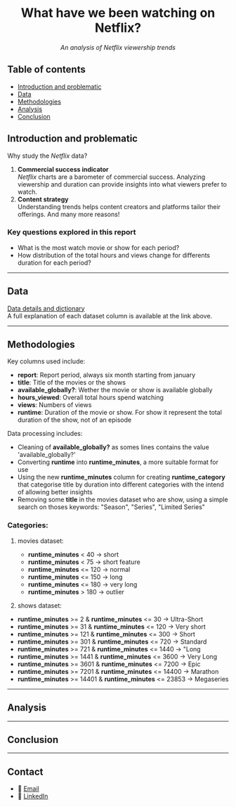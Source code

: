 <div align="center">

# What have we been watching on Netflix?   
*An analysis of Netflix viewership trends*

</div>

## Table of contents
- [Introduction and problematic](#introduction-and-problematic)  
- [Data](#data)  
- [Methodologies](#methodologies)  
- [Analysis](#analysis)  
- [Conclusion](#conclusion)


## Introduction and problematic  
Why study the *Netflix* data?   
1. **Commercial success indicator**   
  *Netflix* charts are a barometer of commercial success. Analyzing viewership and duration can provide insights into what viewers prefer to watch.
2. **Content strategy**    
   Understanding trends helps content creators and platforms tailor their offerings.
And many more reasons! 

### Key questions explored in this report  
- What is the most watch movie or show for each period?
- How distribution of the total hours and views change for differents duration for each period?

---

## Data   
[Data details and dictionary](https://github.com/rfordatascience/tidytuesday/blob/main/data/2025/2025-07-29/readme.md)  
A full explanation of each dataset column is available at the link above.  

---

## Methodologies 
Key columns used include:  
- **report**: Report period, always six month starting from january
- **title**: Title of the movies or the shows
- **available_globally?**: Wether the movie or show is available globally
- **hours_viewed**: Overall total hours spend watching
- **views**: Numbers of views
- **runtime**: Duration of the movie or show. For show it represent the total duration of the show, not of an episode

Data processing includes: 
- Cleaning of **available_globally?** as somes lines contains the value 'available_globally?'
- Converting **runtime** into **runtime_minutes**, a more suitable format for use
- Using the new **runtime_minutes** column for creating **runtime_category** that categorise title by duration into different categories with the intend of allowing better insights
- Removing some **title** in the movies dataset who are show, using a simple search on thoses keywords: "Season", "Series", "Limited Series"

### Categories:
1. movies dataset:     
   - **runtime_minutes** < 40 → short
   - **runtime_minutes** < 75 → short feature
   - **runtime_minutes** <= 120 → normal
   - **runtime_minutes** <= 150 → long
   - **runtime_minutes** <= 180 → very long
   - **runtime_minutes** > 180 → outlier
  
 2. shows dataset:
  - **runtime_minutes** >= 2 & **runtime_minutes** <= 30 → Ultra-Short
  - **runtime_minutes** >= 31 & **runtime_minutes** <= 120 → Very short
  - **runtime_minutes** >= 121 & **runtime_minutes** <= 300 → Short
  - **runtime_minutes** >= 301 & **runtime_minutes** <= 720 → Standard
  - **runtime_minutes** >= 721 & **runtime_minutes** <= 1440 → "Long
  - **runtime_minutes** >= 1441 & **runtime_minutes** <= 3600 → Very Long
  - **runtime_minutes** >= 3601 & **runtime_minutes** <= 7200 → Epic
  - **runtime_minutes** >= 7201 & **runtime_minutes** <= 14400 → Marathon
  - **runtime_minutes** >= 14401 & **runtime_minutes** <= 23853 → Megaseries
---

## Analysis

---

## Conclusion

---
## Contact   
- 📧 [Email](mailto:67912775+FabienHaury@users.noreply.github.com)  
- 💼 [LinkedIn](https://www.linkedin.com/in/fabienhaury/)
